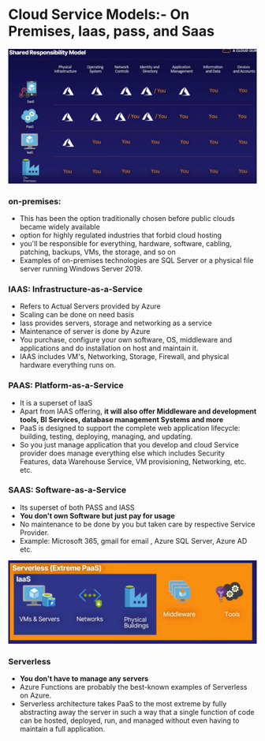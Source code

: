 
# Cloud Service Models:- On Premises, Iaas, pass, and Saas

![img.png](../images/2.1.1.png)

### on-premises:
- This has been the option traditionally chosen before public clouds became widely available
- option for highly regulated industries that forbid cloud hosting
- you'll be responsible for everything, hardware, software, cabling, patching, backups, VMs, the storage, and so on
- Examples of on-premises technologies are SQL Server or a physical file server running Windows Server 2019.

### IAAS: Infrastructure-as-a-Service

- Refers to Actual Servers provided by Azure
- Scaling can be done on need basis
- Iass provides servers, storage and networking as a service
- Maintenance of server is done by Azure
- You purchase, configure your own software, OS, middleware and applications and do installation on host and maintain it.
- IAAS includes VM's, Networking, Storage, Firewall, and physical hardware everything runs on.

### PAAS: Platform-as-a-Service
- It is a superset of IaaS
- Apart from IAAS offering, **it will also offer Middleware and development tools, BI Services, database management Systems and more**
- PaaS is designed to support the complete web application lifecycle: building, testing, deploying, managing, and updating.
- So you just manage application that you develop and cloud Service provider does manage everything else which includes Security Features, data Warehouse Service, VM provisioning, Networking, etc. etc.


### SAAS: Software-as-a-Service
- Its superset of both PASS and IASS
- **You don't own Software but just pay for usage**
- No maintenance to be done by you but taken care by respective Service Provider.
- Example: Microsoft 365, gmail for email , Azure SQL Server, Azure AD  etc.

![img.png](../images/2.1.2.png)

### Serverless

- **You don't have to manage any servers**
- Azure Functions are probably the best-known examples of Serverless on Azure.
- Serverless architecture takes PaaS to the most extreme by fully abstracting away the server in such a way that a single function of code can be hosted, deployed, run, and managed without even having to maintain a full application.